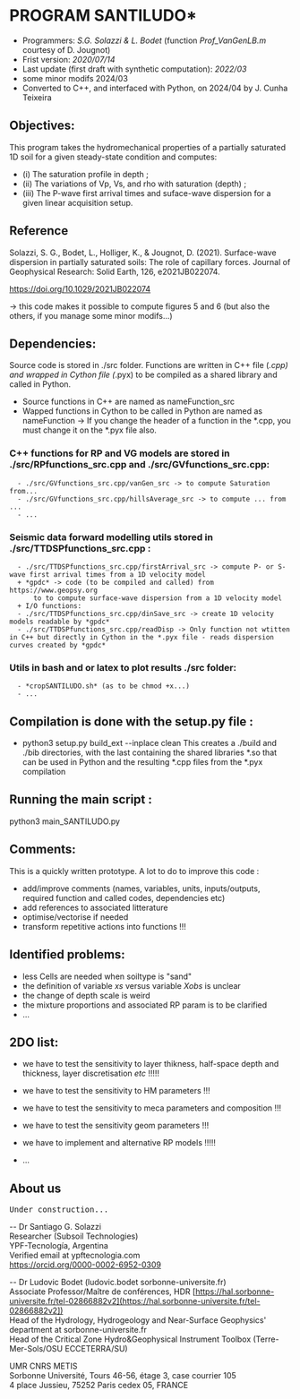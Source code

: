 # PROGRAM SANTILUDO*
- Programmers: *S.G. Solazzi & L. Bodet* (function *Prof_VanGenLB.m* courtesy of D. Jougnot)
- Frist version: *2020/07/14*
- Last update (first draft with synthetic computation): *2022/03*
- some minor modifs 2024/03
- Converted to C++, and interfaced with Python, on 2024/04 by J. Cunha Teixeira

## Objectives:
This program takes the hydromechanical properties of a partially saturated 1D soil for a given steady-state condition and computes:
- (i)   The saturation profile in depth ;
- (ii)  The variations of Vp, Vs, and rho with saturation (depth) ;    
- (iii) The P-wave first arrival times and suface-wave dispersion for a given linear acquisition setup.

## Reference
Solazzi, S. G., Bodet, L., Holliger, K., & Jougnot, D. (2021). Surface-wave dispersion in partially saturated soils: The role of capillary forces. Journal of Geophysical Research: Solid Earth, 126, e2021JB022074. 

https://doi.org/10.1029/2021JB022074

-> this code makes it possible to compute figures 5 and 6 (but also the others, if you manage some minor modifs...)

## Dependencies:
  Source code is stored in ./src folder.
  Functions are written in C++ file (*.cpp) and wrapped in Cython file (*.pyx) to be compiled
  as a shared library and called in Python.
  - Source functions in C++ are named as nameFunction_src
  - Wapped functions in Cython to be called in Python are named as nameFunction
  -> If you change the header of a function in the *.cpp, you must change it on the *.pyx file also.

  ### C++ functions for RP and VG models are stored in ./src/RPfunctions_src.cpp and ./src/GVfunctions_src.cpp:
      - ./src/GVfunctions_src.cpp/vanGen_src -> to compute Saturation from...
      - ./src/GVfunctions_src.cpp/hillsAverage_src -> to compute ... from ...
      - ...
  ### Seismic data forward modelling utils stored in ./src/TTDSPfunctions_src.cpp :
      - ./src/TTDSPfunctions_src.cpp/firstArrival_src -> compute P- or S-wave first arrival times from a 1D velocity model
      + *gpdc* -> code (to be compiled and called) from https://www.geopsy.org 
          to to compute surface-wave dispersion from a 1D velocity model
      + I/O functions:
      - ./src/TTDSPfunctions_src.cpp/dinSave_src -> create 1D velocity models readable by *gpdc*
      - ./src/TTDSPfunctions_src.cpp/readDisp -> Only function not wtitten in C++ but directly in Cython in the *.pyx file - reads dispersion curves created by *gpdc*
 ### Utils in bash and or latex to plot results ./src folder:
      - *cropSANTILUDO.sh* (as to be chmod +x...) 
      - ...

## Compilation is done with the setup.py file :
- python3 setup.py build_ext --inplace clean
This creates a ./build and ./bib directories, with the last containing the shared libraries *.so
that can be used in Python and the resulting *.cpp files from the *.pyx compilation

## Running the main script :
python3 main_SANTILUDO.py

## Comments:
This is a quickly written prototype. A lot to do to improve this code :
- add/improve comments (names, variables, units, inputs/outputs, 
  required function and called codes, dependencies etc)
- add references to associated litterature
- optimise/vectorise if needed
- transform repetitive actions into functions !!!

## Identified problems:
- less Cells are needed when soiltype is "sand"
- the definition of variable *xs* versus variable *Xobs* is unclear
- the change of depth scale is weird
- the mixture proportions and associated RP param is to be clarified 
- ...

## 2DO list: 
- we have to test the sensitivity to layer thikness, half-space depth and 
  thickness, layer discretisation *etc* !!!!!
- we have to test the sensitivity to HM parameters !!!
- we have to test the sensitivity to meca parameters and composition !!!
- we have to test the sensitivity geom parameters !!!

- we have to implement and alternative RP models !!!!!
- ...

## About us
<kbd>Under construction...</kbd>

-- 
Dr Santiago G. Solazzi<br />
Researcher (Subsoil Technologies)<br />
YPF-Tecnología, Argentina<br />
Verified email at ypftecnologia.com<br />
https://orcid.org/0000-0002-6952-0309<br />

-- 
Dr Ludovic Bodet (ludovic.bodet sorbonne-universite.fr) <br />
Associate Professor/Maître de conférences, HDR [https://hal.sorbonne-universite.fr/tel-02866882v2](https://hal.sorbonne-universite.fr/tel-02866882v2]) <br />
Head of the Hydrology, Hydrogeology and Near-Surface Geophysics' department at sorbonne-universite.fr <br />
Head of the Critical Zone Hydro&Geophysical Instrument Toolbox (Terre-Mer-Sols/OSU ECCETERRA/SU) <br />

UMR CNRS METIS <br />
Sorbonne Université, Tours 46-56, étage 3, case courrier 105 <br />
4 place Jussieu, 75252 Paris cedex 05, FRANCE <br />
